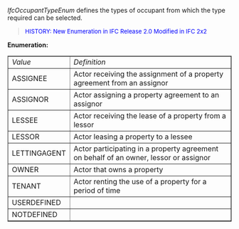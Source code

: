 ﻿_IfcOccupantTypeEnum_ defines the types of occupant from which the type required can be selected.

> <font size="-1" color="#0000FF">HISTORY: New Enumeration in IFC
		Release 2.0 Modified in IFC 2x2</font>

**Enumeration:**

<table border="1"> 
		<tr> 
		  <td><i>Value</i></td> 
		  <td><i>Definition</i></td>  
		</tr> 
		<tr> 
		  <td>ASSIGNEE</td> 
		  <td>Actor receiving the assignment of a property agreement from an assignor</td>  
		</tr> 
		<tr> 
		  <td>ASSIGNOR</td> 
		  <td>Actor assigning a property agreement to an assignor</td>  
		</tr> 
		<tr> 
		  <td>LESSEE</td> 
		  <td>Actor receiving the lease of a property from a lessor</td>  
		</tr> 
		<tr> 
		  <td>LESSOR</td> 
		  <td>Actor leasing a property to a lessee</td>  
		</tr> 
		<tr> 
		  <td>LETTINGAGENT</td> 
		  <td>Actor participating in a property agreement on behalf of an owner, lessor or assignor</td>  
		</tr> 
		<tr> 
		  <td>OWNER</td> 
		  <td>Actor that owns a property</td>  
		</tr> 
		<tr> 
		  <td>TENANT</td> 
		  <td>Actor renting the use of a property for a period of time</td>  
		</tr> 
		<tr> 
		  <td>USERDEFINED</td> 
		  <td></td>  
		</tr> 
		<tr> 
		  <td>NOTDEFINED</td> 
		  <td></td>  
		</tr> 
	 </table>